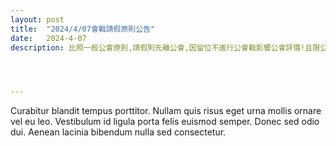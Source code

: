 ```yaml
---
layout: post
title:  "2024/4/07會戰請假原則公告"
date:   2024-4-07
description: 比照一般公會原則,請假則先離公會,因留位不進行公會戰影響公會評價!且限公會戰二日前申請核可,會戰後再加入,四月施行!




---
```


<p class="intro"><span class="dropcap">C</span>urabitur blandit tempus porttitor. Nullam quis risus eget urna mollis ornare vel eu leo. Vestibulum id ligula porta felis euismod semper. Donec sed odio dui. Aenean lacinia bibendum nulla sed consectetur.</p>
